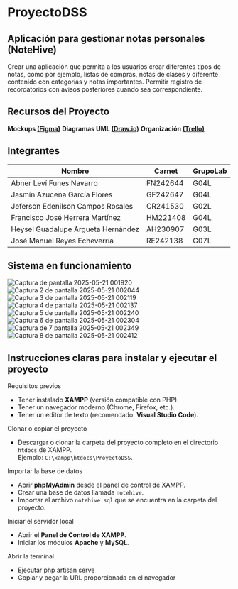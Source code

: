 # ProyectoDSS
## Aplicación para gestionar notas personales (NoteHive)
Crear una aplicación que permita a los usuarios crear diferentes tipos de notas,
como por ejemplo, listas de compras, notas de clases y diferente contenido con
categorías y notas importantes. Permitir registro de recordatorios con avisos
posteriores cuando sea correspondiente.

## Recursos del Proyecto

**Mockups [(Figma)](https://www.figma.com/design/bMOdLhkqCPUADOA5u5y3yq/ProyectoDSS?node-id=0-1&t=H1BS7SMIuG2wKAHU-1)**
**Diagramas UML [(Draw.io)](https://drive.google.com/file/d/1_Ghuf5lPK90J-TkvXrp2hCY6Tx8W8gzy/view?usp=sharing)**
**Organización [(Trello)](https://trello.com/invite/b/67c8cbb02c393452107f4f5a/ATTId716598dbb4570339726fceef473ad081F4AA1C6/proyectodss)**

## Integrantes

| Nombre                                  | Carnet    | GrupoLab |
|----------------------------------------|-----------|----------|
| Abner Leví Funes Navarro               | FN242644  | G04L  |
| Jasmín Azucena García Flores           | GF242647  | G04L  |
| Jeferson Edenilson Campos Rosales     | CR241530   | G02L  |
| Francisco José Herrera Martínez        | HM221408  | G04L  |
| Heysel Guadalupe Argueta Hernández     | AH230907  | G03L  |
| José Manuel Reyes Echeverría           | RE242138  | G07L  |

## Sistema en funcionamiento
![Captura de pantalla 2025-05-21 001920](https://github.com/user-attachments/assets/62d6d881-19e2-47a7-ac3f-9744e897fc2a)
![Captura 2 de pantalla 2025-05-21 002044](https://github.com/user-attachments/assets/61e07c85-d841-4fef-b000-e56861187a3a)
![Captura 3 de pantalla 2025-05-21 002119](https://github.com/user-attachments/assets/57bfc65e-fbcb-4f1b-8670-23d1913f929b)
![Captura 4 de pantalla 2025-05-21 002137](https://github.com/user-attachments/assets/ca09b338-d8cc-4608-a99f-347bc0b8914f)
![Captura 5 de pantalla 2025-05-21 002240](https://github.com/user-attachments/assets/6ad18ff4-f698-458b-a1e7-4cb572dcba89)
![Captura 6 de pantalla 2025-05-21 002304](https://github.com/user-attachments/assets/0f4f7daa-20cb-4fbb-9d0b-f449737bd438)
![Captura de 7 pantalla 2025-05-21 002349](https://github.com/user-attachments/assets/234bfdf9-68b8-4f7c-8e2b-0b123b17b586)
![Captura 8 de pantalla 2025-05-21 002412](https://github.com/user-attachments/assets/fdf5704a-09b3-4c98-888a-0c4a346cfacf)

## Instrucciones claras para instalar y ejecutar el proyecto
Requisitos previos
- Tener instalado **XAMPP** (versión compatible con PHP).
- Tener un navegador moderno (Chrome, Firefox, etc.).
- Tener un editor de texto (recomendado: **Visual Studio Code**).

Clonar o copiar el proyecto
- Descargar o clonar la carpeta del proyecto completo en el directorio `htdocs` de XAMPP.  
  Ejemplo: `C:\xampp\htdocs\ProyectoDSS`.

Importar la base de datos
- Abrir **phpMyAdmin** desde el panel de control de XAMPP.
- Crear una base de datos llamada `notehive`.
- Importar el archivo `notehive.sql` que se encuentra en la carpeta del proyecto.

Iniciar el servidor local
- Abrir el **Panel de Control de XAMPP**.
- Iniciar los módulos **Apache** y **MySQL**.

Abrir la terminal
- Ejecutar php artisan serve
- Copiar y pegar la URL proporcionada en el navegador 

